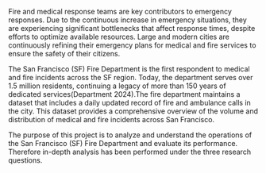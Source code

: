 Fire and medical response teams are key contributors to emergency responses. Due to the continuous increase in emergency situations, they are experiencing significant bottlenecks that affect response times, despite efforts to optimize available resources. Large and modern cities
are continuously refining their emergency plans for medical and fire services to ensure the safety of their citizens.

The San Francisco (SF) Fire Department is the first respondent to medical and fire incidents across the SF region. Today, the department serves over 1.5 million residents, continuing a legacy of more than 150 years of dedicated services(Department 2024).The fire department maintains a dataset that includes a daily updated record of fire and ambulance calls in the city.
This dataset provides a comprehensive overview of the volume and distribution of medical and fire incidents across San Francisco.

The purpose of this project is to analyze and understand the operations of the San Francisco (SF) Fire Department and evaluate its performance. Therefore in-depth analysis has been performed under the three research questions.
